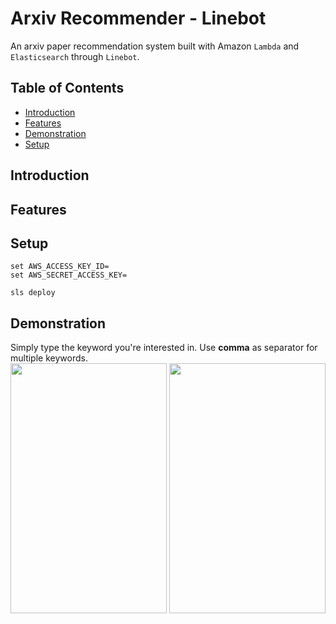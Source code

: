 # Arxiv Recommender - Linebot

An arxiv paper recommendation system built with Amazon `Lambda` and `Elasticsearch` through `Linebot`.

## Table of Contents

- [Introduction](#introduction)
- [Features](#features)
- [Demonstration](#demonstration)
- [Setup](#setup)

## Introduction

## Features

## Setup

```
set AWS_ACCESS_KEY_ID=
set AWS_SECRET_ACCESS_KEY=

sls deploy
```

## Demonstration

Simply type the keyword you're interested in. Use **comma** as separator for multiple keywords. \
<img src="https://i.imgur.com/L3EveHS.gif" width="250" height="400" />
<img src="https://i.imgur.com/5bsMmL7.gif" width="250" height="400" />
